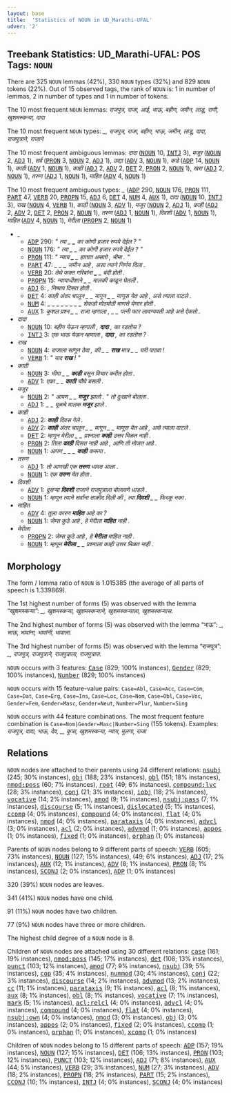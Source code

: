 ```yaml
---
layout: base
title:  'Statistics of NOUN in UD_Marathi-UFAL'
udver: '2'
---
```


## Treebank Statistics: UD_Marathi-UFAL: POS Tags: `NOUN`

There are 325 `NOUN` lemmas (42%), 330 `NOUN` types (32%) and 829 `NOUN` tokens (22%).
Out of 15 observed tags, the rank of `NOUN` is: 1 in number of lemmas, 2 in number of types and 1 in number of tokens.

The 10 most frequent `NOUN` lemmas: <em>राजपुत्र, राजा, आई, भाऊ, बहीण, जमीन, लाडू, राणी, खुशमस्कऱ्या, दादा</em>

The 10 most frequent `NOUN` types:  <em>_, राजपुत्र, राजा, बहीण, भाऊ, जमीन, लाडू, दादा, राजपुत्राने, राजाने</em>

The 10 most frequent ambiguous lemmas: <em>दादा</em> (<tt><a href="mr_ufal-pos-NOUN.html">NOUN</a></tt> 10, <tt><a href="mr_ufal-pos-INTJ.html">INTJ</a></tt> 3), <em>मजूर</em> (<tt><a href="mr_ufal-pos-NOUN.html">NOUN</a></tt> 2, <tt><a href="mr_ufal-pos-ADJ.html">ADJ</a></tt> 1), <em>सर्व</em> (<tt><a href="mr_ufal-pos-PRON.html">PRON</a></tt> 3, <tt><a href="mr_ufal-pos-NOUN.html">NOUN</a></tt> 2, <tt><a href="mr_ufal-pos-ADJ.html">ADJ</a></tt> 1), <em>उद्या</em> (<tt><a href="mr_ufal-pos-ADV.html">ADV</a></tt> 3, <tt><a href="mr_ufal-pos-NOUN.html">NOUN</a></tt> 1), <em>कडे</em> (<tt><a href="mr_ufal-pos-ADP.html">ADP</a></tt> 14, <tt><a href="mr_ufal-pos-NOUN.html">NOUN</a></tt> 1), <em>काठी</em> (<tt><a href="mr_ufal-pos-ADV.html">ADV</a></tt> 1, <tt><a href="mr_ufal-pos-NOUN.html">NOUN</a></tt> 1), <em>काही</em> (<tt><a href="mr_ufal-pos-ADJ.html">ADJ</a></tt> 2, <tt><a href="mr_ufal-pos-ADV.html">ADV</a></tt> 2, <tt><a href="mr_ufal-pos-DET.html">DET</a></tt> 2, <tt><a href="mr_ufal-pos-PRON.html">PRON</a></tt> 2, <tt><a href="mr_ufal-pos-NOUN.html">NOUN</a></tt> 1), <em>खरा</em> (<tt><a href="mr_ufal-pos-ADJ.html">ADJ</a></tt> 2, <tt><a href="mr_ufal-pos-NOUN.html">NOUN</a></tt> 1), <em>तरुण</em> (<tt><a href="mr_ufal-pos-ADJ.html">ADJ</a></tt> 1, <tt><a href="mr_ufal-pos-NOUN.html">NOUN</a></tt> 1), <em>माहित</em> (<tt><a href="mr_ufal-pos-ADV.html">ADV</a></tt> 4, <tt><a href="mr_ufal-pos-NOUN.html">NOUN</a></tt> 1)

The 10 most frequent ambiguous types:  <em>_</em> (<tt><a href="mr_ufal-pos-ADP.html">ADP</a></tt> 290, <tt><a href="mr_ufal-pos-NOUN.html">NOUN</a></tt> 176, <tt><a href="mr_ufal-pos-PRON.html">PRON</a></tt> 111, <tt><a href="mr_ufal-pos-PART.html">PART</a></tt> 47, <tt><a href="mr_ufal-pos-VERB.html">VERB</a></tt> 20, <tt><a href="mr_ufal-pos-PROPN.html">PROPN</a></tt> 15, <tt><a href="mr_ufal-pos-ADJ.html">ADJ</a></tt> 6, <tt><a href="mr_ufal-pos-DET.html">DET</a></tt> 4, <tt><a href="mr_ufal-pos-NUM.html">NUM</a></tt> 4, <tt><a href="mr_ufal-pos-AUX.html">AUX</a></tt> 1), <em>दादा</em> (<tt><a href="mr_ufal-pos-NOUN.html">NOUN</a></tt> 10, <tt><a href="mr_ufal-pos-INTJ.html">INTJ</a></tt> 3), <em>राख</em> (<tt><a href="mr_ufal-pos-NOUN.html">NOUN</a></tt> 4, <tt><a href="mr_ufal-pos-VERB.html">VERB</a></tt> 1), <em>काठी</em> (<tt><a href="mr_ufal-pos-NOUN.html">NOUN</a></tt> 3, <tt><a href="mr_ufal-pos-ADV.html">ADV</a></tt> 1), <em>मजूर</em> (<tt><a href="mr_ufal-pos-NOUN.html">NOUN</a></tt> 2, <tt><a href="mr_ufal-pos-ADJ.html">ADJ</a></tt> 1), <em>काही</em> (<tt><a href="mr_ufal-pos-ADJ.html">ADJ</a></tt> 2, <tt><a href="mr_ufal-pos-ADV.html">ADV</a></tt> 2, <tt><a href="mr_ufal-pos-DET.html">DET</a></tt> 2, <tt><a href="mr_ufal-pos-PRON.html">PRON</a></tt> 2, <tt><a href="mr_ufal-pos-NOUN.html">NOUN</a></tt> 1), <em>तरुण</em> (<tt><a href="mr_ufal-pos-ADJ.html">ADJ</a></tt> 1, <tt><a href="mr_ufal-pos-NOUN.html">NOUN</a></tt> 1), <em>दिवशी</em> (<tt><a href="mr_ufal-pos-ADV.html">ADV</a></tt> 1, <tt><a href="mr_ufal-pos-NOUN.html">NOUN</a></tt> 1), <em>माहित</em> (<tt><a href="mr_ufal-pos-ADV.html">ADV</a></tt> 4, <tt><a href="mr_ufal-pos-NOUN.html">NOUN</a></tt> 1), <em>मेरीला</em> (<tt><a href="mr_ufal-pos-PROPN.html">PROPN</a></tt> 2, <tt><a href="mr_ufal-pos-NOUN.html">NOUN</a></tt> 1)


* <em>_</em>
  * <tt><a href="mr_ufal-pos-ADP.html">ADP</a></tt> 290: <em>" त्या _ <b>_</b> का कोणी हजार रुपये देईल ? "</em>
  * <tt><a href="mr_ufal-pos-NOUN.html">NOUN</a></tt> 176: <em>" त्या <b>_</b> _ का कोणी हजार रुपये देईल ? "</em>
  * <tt><a href="mr_ufal-pos-PRON.html">PRON</a></tt> 111: <em>" न्याय <b>_</b> _ हातात असतो , भीमा . "</em>
  * <tt><a href="mr_ufal-pos-PART.html">PART</a></tt> 47: <em>_ _ <b>_</b> जमीन आहे , असा त्याने निर्णय दिला .</em>
  * <tt><a href="mr_ufal-pos-VERB.html">VERB</a></tt> 20: <em>तेथे फक्त गरिबांना <b>_</b> _ बंदी होती .</em>
  * <tt><a href="mr_ufal-pos-PROPN.html">PROPN</a></tt> 15: <em>न्यायाधीशाने <b>_</b> _ मालकी काढून घेतली .</em>
  * <tt><a href="mr_ufal-pos-ADJ.html">ADJ</a></tt> 6: <em><b>_</b> <b>_</b> , निष्पाप दिसत होती .</em>
  * <tt><a href="mr_ufal-pos-DET.html">DET</a></tt> 4: <em>काही अंतर चालून _ _ मागून <b>_</b> _ माणूस येत आहे , असे त्याला वाटले .</em>
  * <tt><a href="mr_ufal-pos-NUM.html">NUM</a></tt> 4: <em>_ _ _ _ _ _ <b>_</b> <b>_</b> _ _ शेकडो मोठमोठी माणसे येणार होती .</em>
  * <tt><a href="mr_ufal-pos-AUX.html">AUX</a></tt> 1: <em>कुशल प्रश्न <b>_</b> _ राजा म्हणाला , _ _ पत्नी फार लावण्यवती आहे असे ऐकतो .</em>
* <em>दादा</em>
  * <tt><a href="mr_ufal-pos-NOUN.html">NOUN</a></tt> 10: <em>बहीण येऊन म्हणाली , <b>दादा</b> , का रडतोस ?</em>
  * <tt><a href="mr_ufal-pos-INTJ.html">INTJ</a></tt> 3: <em>एक भाऊ येऊन म्हणाला , <b>दादा</b> , का रडतोस ?</em>
* <em>राख</em>
  * <tt><a href="mr_ufal-pos-NOUN.html">NOUN</a></tt> 4: <em>राजाला सांगून ठेवा , की _ _ <b>राख</b> मात्र _ _ घरी पाठवा !</em>
  * <tt><a href="mr_ufal-pos-VERB.html">VERB</a></tt> 1: <em>" याद <b>राख</b> ! "</em>
* <em>काठी</em>
  * <tt><a href="mr_ufal-pos-NOUN.html">NOUN</a></tt> 3: <em>भीमा _ _ <b>काठी</b> बसून विचार करीत होता .</em>
  * <tt><a href="mr_ufal-pos-ADV.html">ADV</a></tt> 1: <em>एका _ _ <b>काठी</b> चौघे बसली .</em>
* <em>मजूर</em>
  * <tt><a href="mr_ufal-pos-NOUN.html">NOUN</a></tt> 2: <em>" आपण _ _ <b>मजूर</b> झालो . " तो दुःखाने बोलला .</em>
  * <tt><a href="mr_ufal-pos-ADJ.html">ADJ</a></tt> 1: <em>_ _ मूळचे मालक <b>मजूर</b> झाले .</em>
* <em>काही</em>
  * <tt><a href="mr_ufal-pos-ADJ.html">ADJ</a></tt> 2: <em><b>काही</b> दिवस गेले .</em>
  * <tt><a href="mr_ufal-pos-ADV.html">ADV</a></tt> 2: <em><b>काही</b> अंतर चालून _ _ मागून _ _ माणूस येत आहे , असे त्याला वाटले .</em>
  * <tt><a href="mr_ufal-pos-DET.html">DET</a></tt> 2: <em>म्हणून मेरीला _ _ प्रश्नाला <b>काही</b> उत्तर मिळत नाही .</em>
  * <tt><a href="mr_ufal-pos-PRON.html">PRON</a></tt> 2: <em>तिला <b>काही</b> दिसत नाही आहे , आणि ती मोजत आहे .</em>
  * <tt><a href="mr_ufal-pos-NOUN.html">NOUN</a></tt> 1: <em>आपण _ _ _ <b>काही</b> करूया .</em>
* <em>तरुण</em>
  * <tt><a href="mr_ufal-pos-ADJ.html">ADJ</a></tt> 1: <em>तो आणखी एक <b>तरुण</b> धावत आला .</em>
  * <tt><a href="mr_ufal-pos-NOUN.html">NOUN</a></tt> 1: <em>एक <b>तरुण</b> येत होता .</em>
* <em>दिवशी</em>
  * <tt><a href="mr_ufal-pos-ADV.html">ADV</a></tt> 1: <em>दुसऱ्या <b>दिवशी</b> राजाने राजपुत्राला बोलावणे धाडले .</em>
  * <tt><a href="mr_ufal-pos-NOUN.html">NOUN</a></tt> 1: <em>म्हणून त्याने सर्वांना ताकीद दिली की , त्या <b>दिवशी</b> _ _ फिरकू नका .</em>
* <em>माहित</em>
  * <tt><a href="mr_ufal-pos-ADV.html">ADV</a></tt> 4: <em>तुला कारण <b>माहित</b> आहे का ?</em>
  * <tt><a href="mr_ufal-pos-NOUN.html">NOUN</a></tt> 1: <em>जेम्स कुठे आहे , हे मेरीला <b>माहित</b> नाही .</em>
* <em>मेरीला</em>
  * <tt><a href="mr_ufal-pos-PROPN.html">PROPN</a></tt> 2: <em>जेम्स कुठे आहे , हे <b>मेरीला</b> माहित नाही .</em>
  * <tt><a href="mr_ufal-pos-NOUN.html">NOUN</a></tt> 1: <em>म्हणून <b>मेरीला</b> _ _ प्रश्नाला काही उत्तर मिळत नाही .</em>

## Morphology

The form / lemma ratio of `NOUN` is 1.015385 (the average of all parts of speech is 1.339869).

The 1st highest number of forms (5) was observed with the lemma “खुशमस्कऱ्या”: <em>_, खुशमस्कऱ्या, खुशमस्कऱ्याने, खुशमस्कऱ्याला, खुशमस्कऱ्यास</em>.

The 2nd highest number of forms (5) was observed with the lemma “भाऊ”: <em>_, भाऊ, भावांना, भावांनी, भावाला</em>.

The 3rd highest number of forms (5) was observed with the lemma “राजपुत्र”: <em>_, राजपुत्र, राजपुत्राने, राजपुत्राला, राजपुत्रास</em>.

`NOUN` occurs with 3 features: <tt><a href="mr_ufal-feat-Case.html">Case</a></tt> (829; 100% instances), <tt><a href="mr_ufal-feat-Gender.html">Gender</a></tt> (829; 100% instances), <tt><a href="mr_ufal-feat-Number.html">Number</a></tt> (829; 100% instances)

`NOUN` occurs with 15 feature-value pairs: `Case=Abl`, `Case=Acc`, `Case=Com`, `Case=Dat`, `Case=Erg`, `Case=Ins`, `Case=Loc`, `Case=Nom`, `Case=Obl`, `Case=Voc`, `Gender=Fem`, `Gender=Masc`, `Gender=Neut`, `Number=Plur`, `Number=Sing`

`NOUN` occurs with 44 feature combinations.
The most frequent feature combination is `Case=Nom|Gender=Masc|Number=Sing` (155 tokens).
Examples: <em>राजपुत्र, दादा, भाऊ, देव, _, कुत्रा, खुशमस्कऱ्या, न्याय, मुलगा, राजा</em>


## Relations

`NOUN` nodes are attached to their parents using 24 different relations: <tt><a href="mr_ufal-dep-nsubj.html">nsubj</a></tt> (245; 30% instances), <tt><a href="mr_ufal-dep-obj.html">obj</a></tt> (188; 23% instances), <tt><a href="mr_ufal-dep-obl.html">obl</a></tt> (151; 18% instances), <tt><a href="mr_ufal-dep-nmod-poss.html">nmod:poss</a></tt> (60; 7% instances), <tt><a href="mr_ufal-dep-root.html">root</a></tt> (49; 6% instances), <tt><a href="mr_ufal-dep-compound-lvc.html">compound:lvc</a></tt> (28; 3% instances), <tt><a href="mr_ufal-dep-conj.html">conj</a></tt> (21; 3% instances), <tt><a href="mr_ufal-dep-iobj.html">iobj</a></tt> (18; 2% instances), <tt><a href="mr_ufal-dep-vocative.html">vocative</a></tt> (14; 2% instances), <tt><a href="mr_ufal-dep-amod.html">amod</a></tt> (9; 1% instances), <tt><a href="mr_ufal-dep-nsubj-pass.html">nsubj:pass</a></tt> (7; 1% instances), <tt><a href="mr_ufal-dep-discourse.html">discourse</a></tt> (5; 1% instances), <tt><a href="mr_ufal-dep-dislocated.html">dislocated</a></tt> (5; 1% instances), <tt><a href="mr_ufal-dep-ccomp.html">ccomp</a></tt> (4; 0% instances), <tt><a href="mr_ufal-dep-compound.html">compound</a></tt> (4; 0% instances), <tt><a href="mr_ufal-dep-flat.html">flat</a></tt> (4; 0% instances), <tt><a href="mr_ufal-dep-nmod.html">nmod</a></tt> (4; 0% instances), <tt><a href="mr_ufal-dep-parataxis.html">parataxis</a></tt> (4; 0% instances), <tt><a href="mr_ufal-dep-advcl.html">advcl</a></tt> (3; 0% instances), <tt><a href="mr_ufal-dep-acl.html">acl</a></tt> (2; 0% instances), <tt><a href="mr_ufal-dep-advmod.html">advmod</a></tt> (1; 0% instances), <tt><a href="mr_ufal-dep-appos.html">appos</a></tt> (1; 0% instances), <tt><a href="mr_ufal-dep-fixed.html">fixed</a></tt> (1; 0% instances), <tt><a href="mr_ufal-dep-orphan.html">orphan</a></tt> (1; 0% instances)

Parents of `NOUN` nodes belong to 9 different parts of speech: <tt><a href="mr_ufal-pos-VERB.html">VERB</a></tt> (605; 73% instances), <tt><a href="mr_ufal-pos-NOUN.html">NOUN</a></tt> (127; 15% instances),  (49; 6% instances), <tt><a href="mr_ufal-pos-ADJ.html">ADJ</a></tt> (17; 2% instances), <tt><a href="mr_ufal-pos-AUX.html">AUX</a></tt> (12; 1% instances), <tt><a href="mr_ufal-pos-ADV.html">ADV</a></tt> (8; 1% instances), <tt><a href="mr_ufal-pos-PRON.html">PRON</a></tt> (8; 1% instances), <tt><a href="mr_ufal-pos-SCONJ.html">SCONJ</a></tt> (2; 0% instances), <tt><a href="mr_ufal-pos-ADP.html">ADP</a></tt> (1; 0% instances)

320 (39%) `NOUN` nodes are leaves.

341 (41%) `NOUN` nodes have one child.

91 (11%) `NOUN` nodes have two children.

77 (9%) `NOUN` nodes have three or more children.

The highest child degree of a `NOUN` node is 8.

Children of `NOUN` nodes are attached using 30 different relations: <tt><a href="mr_ufal-dep-case.html">case</a></tt> (161; 19% instances), <tt><a href="mr_ufal-dep-nmod-poss.html">nmod:poss</a></tt> (145; 17% instances), <tt><a href="mr_ufal-dep-det.html">det</a></tt> (108; 13% instances), <tt><a href="mr_ufal-dep-punct.html">punct</a></tt> (103; 12% instances), <tt><a href="mr_ufal-dep-amod.html">amod</a></tt> (77; 9% instances), <tt><a href="mr_ufal-dep-nsubj.html">nsubj</a></tt> (39; 5% instances), <tt><a href="mr_ufal-dep-cop.html">cop</a></tt> (35; 4% instances), <tt><a href="mr_ufal-dep-nummod.html">nummod</a></tt> (30; 4% instances), <tt><a href="mr_ufal-dep-conj.html">conj</a></tt> (22; 3% instances), <tt><a href="mr_ufal-dep-discourse.html">discourse</a></tt> (14; 2% instances), <tt><a href="mr_ufal-dep-advmod.html">advmod</a></tt> (13; 2% instances), <tt><a href="mr_ufal-dep-cc.html">cc</a></tt> (11; 1% instances), <tt><a href="mr_ufal-dep-parataxis.html">parataxis</a></tt> (9; 1% instances), <tt><a href="mr_ufal-dep-acl.html">acl</a></tt> (8; 1% instances), <tt><a href="mr_ufal-dep-aux.html">aux</a></tt> (8; 1% instances), <tt><a href="mr_ufal-dep-obl.html">obl</a></tt> (8; 1% instances), <tt><a href="mr_ufal-dep-vocative.html">vocative</a></tt> (7; 1% instances), <tt><a href="mr_ufal-dep-mark.html">mark</a></tt> (5; 1% instances), <tt><a href="mr_ufal-dep-acl-relcl.html">acl:relcl</a></tt> (4; 0% instances), <tt><a href="mr_ufal-dep-advcl.html">advcl</a></tt> (4; 0% instances), <tt><a href="mr_ufal-dep-compound.html">compound</a></tt> (4; 0% instances), <tt><a href="mr_ufal-dep-flat.html">flat</a></tt> (4; 0% instances), <tt><a href="mr_ufal-dep-nsubj-own.html">nsubj:own</a></tt> (4; 0% instances), <tt><a href="mr_ufal-dep-nmod.html">nmod</a></tt> (3; 0% instances), <tt><a href="mr_ufal-dep-obj.html">obj</a></tt> (3; 0% instances), <tt><a href="mr_ufal-dep-appos.html">appos</a></tt> (2; 0% instances), <tt><a href="mr_ufal-dep-fixed.html">fixed</a></tt> (2; 0% instances), <tt><a href="mr_ufal-dep-ccomp.html">ccomp</a></tt> (1; 0% instances), <tt><a href="mr_ufal-dep-orphan.html">orphan</a></tt> (1; 0% instances), <tt><a href="mr_ufal-dep-xcomp.html">xcomp</a></tt> (1; 0% instances)

Children of `NOUN` nodes belong to 15 different parts of speech: <tt><a href="mr_ufal-pos-ADP.html">ADP</a></tt> (157; 19% instances), <tt><a href="mr_ufal-pos-NOUN.html">NOUN</a></tt> (127; 15% instances), <tt><a href="mr_ufal-pos-DET.html">DET</a></tt> (106; 13% instances), <tt><a href="mr_ufal-pos-PRON.html">PRON</a></tt> (103; 12% instances), <tt><a href="mr_ufal-pos-PUNCT.html">PUNCT</a></tt> (103; 12% instances), <tt><a href="mr_ufal-pos-ADJ.html">ADJ</a></tt> (71; 8% instances), <tt><a href="mr_ufal-pos-AUX.html">AUX</a></tt> (44; 5% instances), <tt><a href="mr_ufal-pos-VERB.html">VERB</a></tt> (29; 3% instances), <tt><a href="mr_ufal-pos-NUM.html">NUM</a></tt> (27; 3% instances), <tt><a href="mr_ufal-pos-ADV.html">ADV</a></tt> (18; 2% instances), <tt><a href="mr_ufal-pos-PROPN.html">PROPN</a></tt> (18; 2% instances), <tt><a href="mr_ufal-pos-PART.html">PART</a></tt> (15; 2% instances), <tt><a href="mr_ufal-pos-CCONJ.html">CCONJ</a></tt> (10; 1% instances), <tt><a href="mr_ufal-pos-INTJ.html">INTJ</a></tt> (4; 0% instances), <tt><a href="mr_ufal-pos-SCONJ.html">SCONJ</a></tt> (4; 0% instances)

